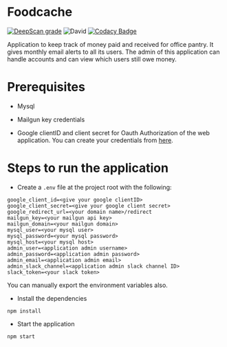# Foodcache
[![DeepScan grade](https://deepscan.io/api/teams/4676/projects/6427/branches/53364/badge/grade.svg)](https://deepscan.io/dashboard#view=project&tid=4676&pid=6427&bid=53364)
![David](https://img.shields.io/david/souvikmaji/foodcache.svg)
[![Codacy Badge](https://api.codacy.com/project/badge/Grade/3a11f7ed80aa450a9a867cf8f1f5d625)](https://www.codacy.com/app/souvikmaji/foodcache?utm_source=github.com&amp;utm_medium=referral&amp;utm_content=souvikmaji/foodcache&amp;utm_campaign=Badge_Grade)

Application to keep track of money paid and received for office pantry. It gives monthly email alerts to all its users. The admin of this application can handle accounts and can view which users still owe money.

# Prerequisites

* Mysql

* Mailgun key credentials

* Google clientID and client secret for Oauth Authorization of the web application. You can create your credentials from [here](https://developers.google.com/adwords/api/docs/guides/authentication#webapp).

# Steps to run the application

* Create a `.env` file at the project root with the following:
```
google_client_id=<give your google clientID>
google_client_secret=<give your google client secret>
google_redirect_url=<your domain name>/redirect
mailgun_key=<your mailgun api key>
mailgun_domain=<your mailgun domain>
mysql_user=<your mysql user>
mysql_password=<your mysql password>
mysql_host=<your mysql host>
admin_user=<application admin username>
admin_password=<application admin password>
admin_email=<application admin email>
admin_slack_channel=<application admin slack channel ID>
slack_token=<your slack token>
```

You can manually export the environment variables also.

* Install the dependencies
```
npm install
```


* Start the application
```
npm start
```
